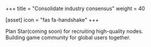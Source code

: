 +++
title = "Consolidate industry consensus"
weight = 40

[asset]
  icon = "fas fa-handshake"
+++

Plan Star(coming soon) for recruiting high-quality nodes.<br/>
Building game community for global users together.<br/>

